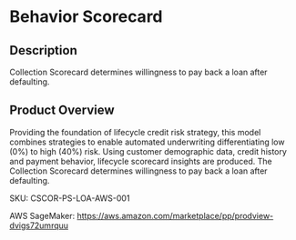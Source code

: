 # Behavior Scorecard

## Description
Collection Scorecard determines willingness to pay back a loan after defaulting. 

## Product Overview
Providing the foundation of lifecycle credit risk strategy, this model combines strategies to enable automated underwriting differentiating low (0%) to high (40%) risk. Using customer demographic data, credit history and payment behavior, lifecycle scorecard insights are produced. The Collection Scorecard determines willingness to pay back a loan after defaulting. 

SKU: CSCOR-PS-LOA-AWS-001

AWS SageMaker: https://aws.amazon.com/marketplace/pp/prodview-dvigs72umrquu

